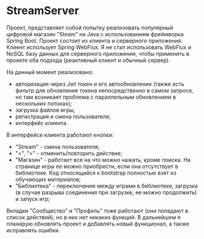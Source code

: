 # StreamServer

Проект, представляет собой попытку реализовать популярный цифровой магазин "Steam" на Java с использованием фреймворка Spring Boot. Проект состоит из клиента и серверного приложения. Клиент использует Spring WebFlux. Я не стал использовать WebFlux и NoSQL базу данных для серверного приложения, чтобы применить в проекте оба подхода (реактивный клиент и обычный сервер). 

На данный момент реализовано: 
- авторизация через Jwt токен и его автообновление (также есть фильтр для обновления токена непосредственно в самом запросе, но там возникает проблема с параллельным    обновлением в нескольких потоках);
- загрузка файлов игры;
- регистрация и смена пользователя;
- интерфейс клиента.

В интерфейсе клиента работают кнопки:
- "Stream" - смена пользователя;
- "<", ">" - отменить/повторить действие;
- "Магазин" - работает все на что можно нажать, кроме поиска. На странице игры ее можно приобрести, если она отсутствует в библиотеке. Код относящийся к bootstrap полностью взят из обучающих материалов;
- "Библиотека" - переключение между играми в библиотеке, загрузка (в случае разрыва соединения при загрузке, ее можно продолжить) и запуск игр;

Вкладки "Сообщество" и "Профиль" тоже работают (они попадают в список действий), но в них нет никаких функций.
В дальнейшем я планирую обновлять проект и добавлять новый функционал, а также исправлять ошибки.
